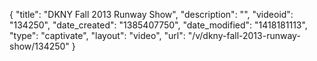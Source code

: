 {
    "title": "DKNY Fall 2013 Runway Show",
    "description": "",
    "videoid": "134250",
    "date_created": "1385407750",
    "date_modified": "1418181113",
    "type": "captivate",
    "layout": "video",
    "url": "\/v\/dkny-fall-2013-runway-show\/134250"
}